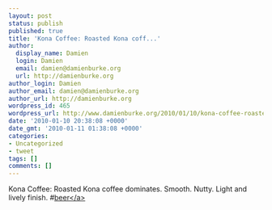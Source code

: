 ```yaml
---
layout: post
status: publish
published: true
title: 'Kona Coffee: Roasted Kona coff...'
author:
  display_name: Damien
  login: Damien
  email: damien@damienburke.org
  url: http://damienburke.org
author_login: Damien
author_email: damien@damienburke.org
author_url: http://damienburke.org
wordpress_id: 465
wordpress_url: http://www.damienburke.org/2010/01/10/kona-coffee-roasted-kona-coff/
date: '2010-01-10 20:38:08 +0000'
date_gmt: '2010-01-11 01:38:08 +0000'
categories:
- Uncategorized
- tweet
tags: []
comments: []
---
```

<p>Kona Coffee: Roasted Kona coffee dominates. Smooth. Nutty. Light and lively finish. #<a href="http:&#47;&#47;search.twitter.com&#47;search?q=%23beer" class="aktt_hashtag">beer<&#47;a></p>
